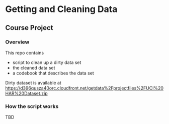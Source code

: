 # Getting and Cleaning Data

## Course Project

### Overview

This repo contains 
- script to clean up a dirty data set
- the cleaned data set
- a codebook that describes the data set

Dirty dataset is available at
https://d396qusza40orc.cloudfront.net/getdata%2Fprojectfiles%2FUCI%20HAR%20Dataset.zip

### How the script works

TBD
